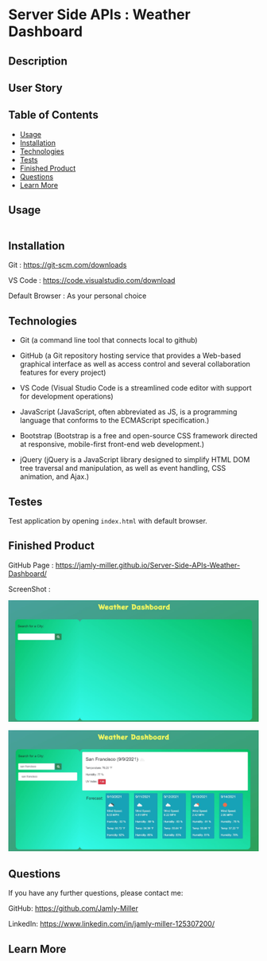 # Server Side APIs : Weather Dashboard


## Description


## User Story


## Table of Contents

* [Usage](#usage)
* [Installation](#installation)
* [Technologies](#technologies)
* [Tests](#tests)
* [Finished Product](#finished-product)
* [Questions](#questions)
* [Learn More](#learn-more)


## Usage

```
```


## **Installation**

Git : https://git-scm.com/downloads

VS Code : https://code.visualstudio.com/download

Default Browser : As your personal choice


## Technologies

* Git (a command line tool that connects local to github)

* GitHub (a Git repository hosting service that provides a Web-based graphical interface as well as access control and several collaboration features for every project)

* VS Code (Visual Studio Code is a streamlined code editor with support for development operations)

* JavaScript (JavaScript, often abbreviated as JS, is a programming language that conforms to the ECMAScript specification.)

* Bootstrap (Bootstrap is a free and open-source CSS framework directed at responsive, mobile-first front-end web development.)

* jQuery (jQuery is a JavaScript library designed to simplify HTML DOM tree traversal and manipulation, as well as event handling, CSS animation, and Ajax.)


## Testes

Test application by opening ``` index.html ``` with default browser.


## Finished Product

GitHub Page : https://jamly-miller.github.io/Server-Side-APIs-Weather-Dashboard/

ScreenShot :

![ScreenShot](./assets/img/ServerS-Side-APIs-Screenshot1.jpg)

![ScreenShot](./assets/img/ServerS-Side-APIs-Screenshot2.jpg)

## Questions

If you have any further questions, please contact me:

GitHub: https://github.com/Jamly-Miller

LinkedIn: https://www.linkedin.com/in/jamly-miller-125307200/


## Learn More